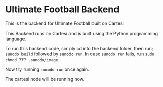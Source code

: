 # Ultimate Football Backend

This is the backend for Ultimate Football built on Cartesi

This Backend runs on Cartesi and is built using the Python programming language.

To run this backend code, simply cd into the backend folder, then run;
`sunodo build` followed by `sunodo run`.
In case `sunodo run` fails, run `sudo chmod 777 .sunodo/image`.

Now try running `sunodo run` once again.

The cartesi node will be running now.
